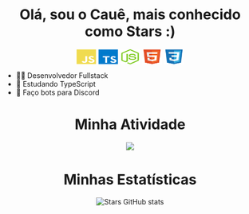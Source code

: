 <h1 align="center">Olá, sou o Cauê, mais conhecido como Stars :)</h1>

<p align="center">
  <img align="center" alt="Js" height="30" width="40" src="https://raw.githubusercontent.com/devicons/devicon/master/icons/javascript/javascript-plain.svg">
  <img align="center" alt="Ts" height="30" width="40" src="https://raw.githubusercontent.com/devicons/devicon/master/icons/typescript/typescript-plain.svg">
  <img align="center" alt="Node.js" height="30" width="40" src="https://raw.githubusercontent.com/devicons/devicon/master/icons/nodejs/nodejs-original.svg">
  <img align="center" alt="HTML" height="30" width="40" src="https://raw.githubusercontent.com/devicons/devicon/master/icons/html5/html5-original.svg">
  <img align="center" alt="CSS" height="30" width="40" src="https://raw.githubusercontent.com/devicons/devicon/master/icons/css3/css3-original.svg">
</p>

* 👨‍💻 Desenvolvedor Fullstack
* 🌱 Estudando TypeScript
* 🤖 Faço bots para Discord 

<h1 align="center">Minha Atividade</h1>

<div align="center">
  <a href="https://stars02.xyz">
    <img src="https://lanyard.cnrad.dev/api/1068374487550152754">
  </a>
</div>

<h1 align="center">Minhas Estatísticas</h1>

<p align="center">
  <img src="https://github-readme-stats.vercel.app/api?username=stars02&show_icons=true&theme=dark&count_private=true" alt="Stars GitHub stats">
</p>
